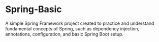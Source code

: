 # Spring-Basic
A simple Spring Framework project created to practice and understand fundamental concepts of Spring, such as dependency injection, annotations, configuration, and basic Spring Boot setup.
